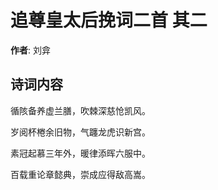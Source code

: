 # 追尊皇太后挽词二首  其二

**作者**: 刘弇

## 诗词内容

循陔备养虚兰膳，吹棘深慈怆凯风。

岁阅杯棬余旧物，气躔龙虎识新宫。

素冠起慕三年外，暖律添晖六服中。

百载重论章懿典，崇成应得敌高嵩。

